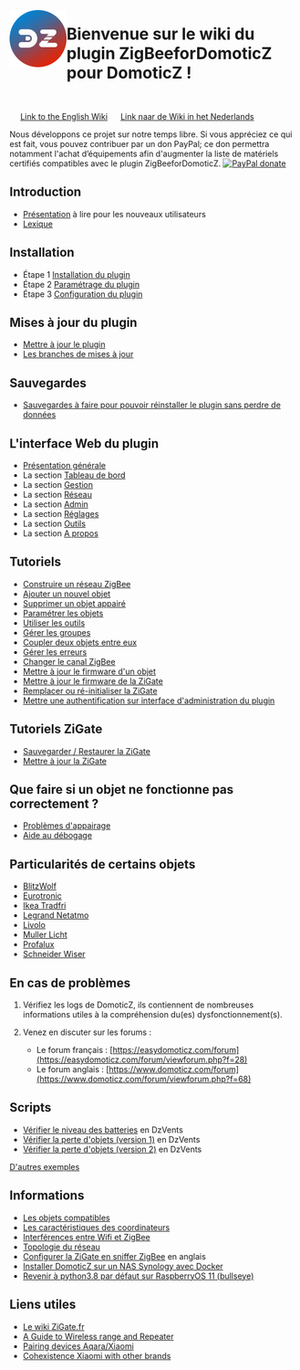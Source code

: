 <a href="#"><img align="left" width="100" height="100" src="../Images/zigbee4domoticz-logo.png" alt="Logo"></a>

# Bienvenue sur le wiki du plugin ZigBeeforDomoticZ pour DomoticZ !

</br>

<a href=../en-eng/Home.md><img src="../Images/flag_uk.png" width="15" height="15"></a> [Link to the English Wiki](../en-eng/Home.md) <a href=../nl-dut/Home.md><img src="../Images/flag_netherlands.png" width="15" height="15"></a> [Link naar de Wiki in het Nederlands](../nl-dut/Home.md)

Nous développons ce projet sur notre temps libre. Si vous appréciez ce qui est fait, vous pouvez contribuer par un don PayPal; ce don permettra notamment l'achat d’équipements afin d'augmenter la liste de matériels certifiés compatibles avec le plugin ZigBeeforDomoticZ. [![PayPal donate](https://camo.githubusercontent.com/d5d24e33e2f4b6fe53987419a21b203c03789a8f/68747470733a2f2f696d672e736869656c64732e696f2f62616467652f446f6e6174652d50617950616c2d677265656e2e737667)](https://paypal.me/pipiche)


## Introduction

* [Présentation](Info_Accueil.md) à lire pour les nouveaux utilisateurs
* [Lexique](Info_Accueil.md#lexique)


## Installation

* Étape 1 [Installation du plugin](Plugin_Installation.md)
* Étape 2 [Paramétrage du plugin](Plugin_Parametrage.md)
* Étape 3 [Configuration du plugin](Plugin_Configuration.md)


## Mises à jour du plugin

* [Mettre à jour le plugin](Plugin_Mise-a-jour.md#mettre-à-jour-le-plugin)
* [Les branches de mises à jour](Plugin_Mise-a-jour.md#les-branches-de-mise-à-jour)


## Sauvegardes

* [Sauvegardes à faire pour pouvoir réinstaller le plugin sans perdre de données](Plugin_Sauvegardes.md)


## L'interface Web du plugin

* [Présentation générale](WebUI_Presentation-generale.md)
* La section [Tableau de bord](WebUI_Tableau-de-bord.md)
* La section [Gestion](WebUI_Gestion.md)
* La section [Réseau](WebUI_Reseau.md)
* La section [Admin](WebUI_Admin.md)
* La section [Réglages](WebUI_Reglages.md)
* La section [Outils](WebUI_Outils.md)
* La section [A propos](WebUI_A-propos.md)

## Tutoriels

* [Construire un réseau ZigBee](Tuto_Construire-un-reseau-ZigBee.md)
* [Ajouter un nouvel objet](Tuto_Appairage-objet.md)
* [Supprimer un objet appairé](Tuto_Supprimer-un-objet.md)
* [Paramétrer les objets](Tuto_Parametrer-les-objets.md)
* [Utiliser les outils](Tuto_Utiliser-les-outils.md)
* [Gérer les groupes](Tuto_Gerer-les-groupes.md)
* [Coupler deux objets entre eux](Tuto_Coupler-deux-objets.md)
* [Gérer les erreurs](Tuto_Gerer-erreurs-plugin.md)
* [Changer le canal ZigBee](Tuto_Changer-le-canal-ZigBee.md)
* [Mettre à jour le firmware d'un objet](Tuto_Maj-firmware-objet.md)
* [Mettre à jour le firmware de la ZiGate](Tuto_Maj-firmware-zigate.md)
* [Remplacer ou ré-initialiser la ZiGate](Tuto_Remplacer-zigate.md)
* [Mettre une authentification sur interface d'administration du plugin](Tuto_Mettre-une-authentification-sur-interface-web.md)


## Tutoriels ZiGate

* [Sauvegarder / Restaurer la ZiGate](https://zigate.fr/documentation/sauvegardez-et-restaurez-votre-zigate)
* [Mettre à jour la ZiGate](https://zigate.fr/documentation/mise-a-jour-de-la-zigate)


## Que faire si un objet ne fonctionne pas correctement ?

* [Problèmes d'appairage](Probleme_Appairage.md)
* [Aide au débogage](Probleme_Aide-Debogage.md)


## Particularités de certains objets

* [BlitzWolf](Les-objets_Blitzwolf.md)
* [Eurotronic](Les-objets_Eurotronic.md)
* [Ikea Tradfri](Les-objets_Ikea.md)
* [Legrand Netatmo](Les-objets_Legrand.md)
* [Livolo](Les-objets_Livolo.md)
* [Muller Licht](Les-objets_Muller-Licht.md)
* [Profalux](Les-objets_Profalux.md)
* [Schneider Wiser](Les-objets_Schneider.md)


## En cas de problèmes

1. Vérifiez les logs de DomoticZ, ils contiennent de nombreuses informations utiles à la compréhension du(es) dysfonctionnement(s).
2. Venez en discuter sur les forums :

   * Le forum français : [https://easydomoticz.com/forum](https://easydomoticz.com/forum/viewforum.php?f=28)
   * Le forum anglais : [https://www.domoticz.com/forum](https://www.domoticz.com/forum/viewforum.php?f=68)

## Scripts

* [Vérifier le niveau des batteries](../Contrib/CheckBatteryLevel.dzVents) en DzVents
* [Vérifier la perte d'objets (version 1)](../Contrib/CheckLastSeen.dzVents) en DzVents
* [Vérifier la perte d'objets (version 2)](../Contrib/CheckDeadDevices.lua) en DzVents

[D'autres exemples](../Contrib/)

## Informations

* [Les objets compatibles](Info_Accueil.md#presentation)
* [Les caractéristiques des coordinateurs](Info_Caracteristiques-des-coordinateurs.md)
* [Interférences entre Wifi et ZigBee](Info_ZigBee-et-Wifi.md)
* [Topologie du réseau](Info_Topologie-reseau.md)
* [Configurer la ZiGate en sniffer ZigBee](../en-eng/Zigate-Sniffer.md)  en anglais
* [Installer DomoticZ sur un NAS Synology avec Docker](Info_Installer-Domoticz-NAS-Synology-Docker.md)
* [Revenir à python3.8 par défaut sur RaspberryOS 11 (bullseye)](Info_Mettre-python3.8-sur-RaspberryOS-Bullseye.md)

## Liens utiles

* [Le wiki ZiGate.fr](https://zigate.fr/documentation)
* [A Guide to Wireless range and Repeater](https://support.smartthings.com/hc/en-us/articles/209963206-A-guide-to-wireless-range-and-repeaters)
* [Pairing devices Aqara/Xiaomi](https://community.hubitat.com/t/xiaomi-aqara-devices-pairing-keeping-them-connected/623)
* [Cohexistence Xiaomi with other brands](https://community.hubitat.com/t/xiaomi-aqara-devices-pairing-keeping-them-connected/623)
